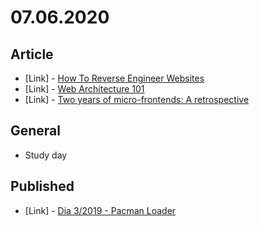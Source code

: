 # 07.06.2020

## Article

- \[Link\] - [How To Reverse Engineer Websites](https://medium.com/@devavratvk/how-to-reverse-engineer-websites-8dcfe35727d4)
- \[Link\] - [Web Architecture 101](https://engineering.videoblocks.com/web-architecture-101-a3224e126947)
- \[Link\] - [Two years of micro-frontends: A retrospective](https://medium.com/hacking-talent/two-years-of-micro-frontends-a-retrospective-522526f76df4)

## General

- Study day

## Published

- \[Link\] - [Dia 3/2019 - Pacman Loader](https://nerdcalistenico.com.br/hemersonvianna/artigos/daysofcode/2019/dia-3-pacman-loader/)
